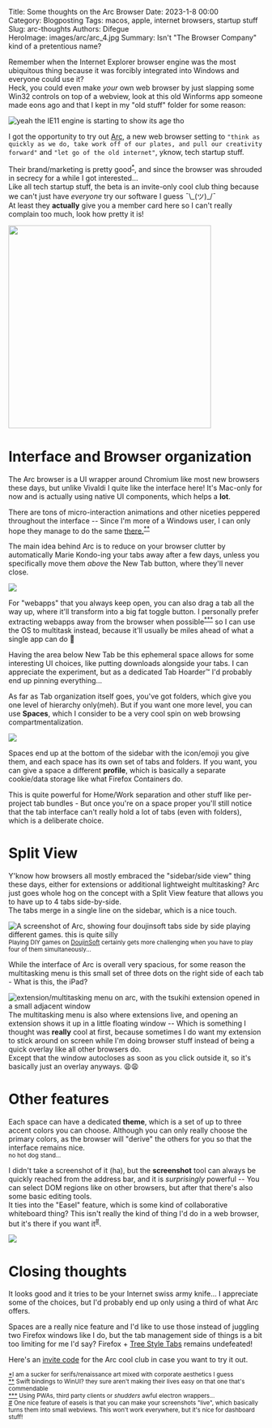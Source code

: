 Title: Some thoughts on the Arc Browser
Date: 2023-1-8 00:00  
Category: Blogposting
Tags: macos, apple, internet browsers, startup stuff
Slug: arc-thoughts
Authors: Difegue  
HeroImage: images/arc/arc_4.jpg
Summary: Isn't "The Browser Company" kind of a pretentious name?

Remember when the Internet Explorer browser engine was the most ubiquitous thing because it was forcibly integrated into Windows and everyone could use it?  
Heck, you could even make _your_ own web browser by just slapping some Win32 controls on top of a webview, look at this old Winforms app someone made eons ago and that I kept in my "old stuff" folder for some reason:    

![yeah the IE11 engine is starting to show its age tho](images/arc/cakebrowser.png)  

I got the opportunity to try out [Arc](https://arc.net/), a new web browser setting to `"think as quickly as we do, take work off of our plates, and pull our creativity forward"` and `"let go of the old internet"`, yknow, tech startup stuff.  

Their brand/marketing is pretty good<sup id="ref-1">[*](#note-1)</sup>, and since the browser was shrouded in secrecy for a while I got interested...  
Like all tech startup stuff, the beta is an invite-only cool club thing because we can't just have _everyone_ try our software I guess ¯\\\_(ツ)_/¯   
At least they **actually** give you a member card here so I can't really complain too much, look how pretty it is!    

<img src="images/arc/cool_club.jpg" width="400"/>  

# Interface and Browser organization

The Arc browser is a UI wrapper around Chromium like most new browsers these days, but unlike Vivaldi I quite like the interface here! It's Mac-only for now and is actually using native UI components, which helps a **lot**.  

There are tons of micro-interaction animations and other niceties peppered throughout the interface -- 
Since I'm more of a Windows user, I can only hope they manage to do the same [there.](https://www.theverge.com/2022/11/4/23438365/the-arc-browser-is-coming-to-windows)<sup id="ref-2">[**](#note-2)</sup>

The main idea behind Arc is to reduce on your browser clutter by automatically Marie Kondo-ing your tabs away after a few days, unless you specifically move them _above_ the New Tab button, where they'll never close.  

![](images/arc/arc_1.jpg)  

For "webapps" that you always keep open, you can also drag a tab all the way up, where it'll transform into a big fat toggle button. I personally prefer extracting webapps away from the browser when possible<sup id="ref-3">[***](#note-3)</sup> so I can use the OS to multitask instead, because it'll usually be miles ahead of what a single app can do 😤  

Having the area below New Tab be this ephemeral space allows for some interesting UI choices, like putting downloads alongside your tabs. I can appreciate the experiment, but as a dedicated Tab Hoarder™️ I'd probably end up pinning everything...  

As far as Tab organization itself goes, you've got folders, which give you one level of hierarchy only(meh). But if you want one more level, you can use **Spaces**, which I consider to be a very cool spin on web browsing compartmentalization.  

![](images/arc/arc_3.jpg)  

Spaces end up at the bottom of the sidebar with the icon/emoji you give them, and each space has its own set of tabs and folders. If you want, you can give a space a different **profile**, which is basically a separate cookie/data storage like what Firefox Containers do.  

This is quite powerful for Home/Work separation and other stuff like per-project tab bundles - But once you're on a space proper you'll still notice that the tab interface can't really hold a lot of tabs (even with folders), which is a deliberate choice.

# Split View 

Y'know how browsers all mostly embraced the "sidebar/side view" thing these days, either for extensions or additional lightweight multitasking? Arc just goes whole hog on the concept with a Split View feature that allows you to have up to 4 tabs side-by-side.  
The tabs merge in a single line on the sidebar, which is a nice touch.   

![A screenshot of Arc, showing four doujinsoft tabs side by side playing different games. this is quite silly](images/arc/arc_4.jpg)  
<sub>Playing DIY games on [DoujinSoft](http://diy.tvc-16.science) certainly gets more challenging when you have to play four of them simultaneously...</sub>  

While the interface of Arc is overall very spacious, for some reason the multitasking menu is this small set of three dots on the right side of each tab - What is this, the iPad?  

![extension/multitasking menu on arc, with the tsukihi extension opened in a small adjacent window](images/arc/arc_extension.jpg)  
The multitasking menu is also where extensions live, and opening an extension shows it up in a little floating window -- Which is something I thought was **really** cool at first, because sometimes I do want my extension to stick around on screen while I'm doing browser stuff instead of being a quick overlay like all other browsers do.  
Except that the window autocloses as soon as you click outside it, so it's basically just an overlay anyways. 😩😩  

# Other features 

Each space can have a dedicated **theme**, which is a set of up to three accent colors you can choose. Although you can only really choose the primary colors, as the browser will "derive" the others for you so that the interface remains nice.  
<sub>no hot dog stand...</sub>  

I didn't take a screenshot of it (ha), but the **screenshot** tool can always be quickly reached from the address bar, and it is _surprisingly_ powerful -- You can select DOM regions like on other browsers, but after that there's also some basic editing tools.  
It ties into the "Easel" feature, which is some kind of collaborative whiteboard thing? This isn't really the kind of thing I'd do in a web browser, but it's there if you want it<sup id="ref-4">[#](#note-4)</sup>. 

![](images/arc/arc_easel.jpg)  

# Closing thoughts

It looks good and it tries to be your Internet swiss army knife... I appreciate some of the choices, but I'd probably end up only using a third of what Arc offers.  

Spaces are a really nice feature and I'd like to use those instead of juggling two Firefox windows like I do, but the tab management side of things is a bit too limiting for me I'd say? Firefox + [Tree Style Tabs](https://github.com/piroor/treestyletab) remains undefeated!  

Here's an [invite code](https://arc.net/gift/ac63e7b) for the Arc cool club in case you want to try it out.  

<sup id="note-1">[\*](#ref-1)I am a sucker for serifs/renaissance art mixed with corporate aesthetics I guess</sup>  
<sup id="note-2">[\*\*](#ref-2) Swift bindings to WinUI? they sure aren't making their lives easy on that one that's commendable</sup>  
<sup id="note-3">[\*\*\*](#ref-3) Using PWAs, third party clients or *shudders* awful electron wrappers... </sup>  
<sup id="note-4">[#](#ref-4) One nice feature of easels is that you can make your screenshots "live", which basically turns them into small webviews. This won't work everywhere, but it's nice for dashboard stuff! </sup>  